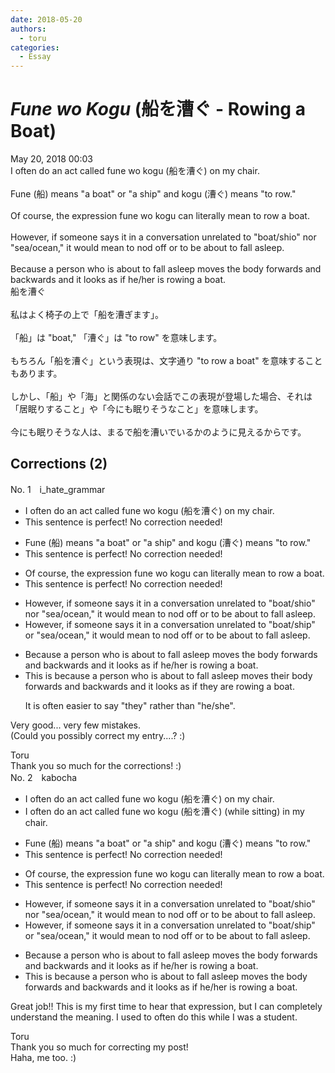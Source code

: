 ```yaml
---
date: 2018-05-20
authors:
  - toru
categories:
  - Essay
---
```


<h1 id="subject_show"><strong><em>Fune wo Kogu</strong></em> (船を漕ぐ - Rowing a Boat)</h1>
<div class="date">May 20, 2018 00:03</div>
<div id="post"><div id="body_show_ori">
I often do an act called fune wo kogu (船を漕ぐ) on my  chair.<br/><br/>Fune (船) means "a boat" or "a ship" and kogu (漕ぐ) means "to row."<br/><br/>Of course, the expression fune wo kogu can literally mean to row a boat.<br/><br/>However, if someone says it in a conversation unrelated to "boat/shio" nor "sea/ocean," it would mean to nod off or to be about to fall asleep.<br/><br/>Because a person who is about to fall asleep moves the body forwards and backwards and it looks as if he/her is rowing a boat.
</div></div>

<!-- more -->

<div id="post_ja"><div id="body_show_mo">
船を漕ぐ<br/><br/>私はよく椅子の上で「船を漕ぎます」。<br/><br/>「船」は "boat," 「漕ぐ」は "to row" を意味します。<br/><br/>もちろん「船を漕ぐ」という表現は、文字通り "to row a boat" を意味することもあります。<br/><br/>しかし、「船」や「海」と関係のない会話でこの表現が登場した場合、それは「居眠りすること」や「今にも眠りそうなこと」を意味します。<br/><br/>今にも眠りそうな人は、まるで船を漕いでいるかのように見えるからです。
</div></div>

## Corrections (2)
<div id="block"><div class="first_name"> No. 1　<span class="just_name">i_hate_grammar</span></div><div id="block2">
<ul class="correction_field">
<li class="incorrect">I often do an act called fune wo kogu (船を漕ぐ) on my  chair.</li>
<li class="corrected perfect">This sentence is perfect! No correction needed!</li>
</ul>
<ul class="correction_field">
<li class="incorrect">Fune (船) means "a boat" or "a ship" and kogu (漕ぐ) means "to row."</li>
<li class="corrected perfect">This sentence is perfect! No correction needed!</li>
</ul>
<ul class="correction_field">
<li class="incorrect">Of course, the expression fune wo kogu can literally mean to row a boat.</li>
<li class="corrected perfect">This sentence is perfect! No correction needed!</li>
</ul>
<ul class="correction_field">
<li class="incorrect">However, if someone says it in a conversation unrelated to "boat/shio" nor "sea/ocean," it would mean to nod off or to be about to fall asleep.</li>
<li class="corrected correct">
However, if someone says it in a conversation unrelated to "boat/ship" or "sea/ocean," it would mean to nod off or to be about to fall asleep.
</li>
</ul>
<ul class="correction_field">
<li class="incorrect">Because a person who is about to fall asleep moves the body forwards and backwards and it looks as if he/her is rowing a boat.</li>
<li class="corrected correct">
<span class="f_bold">This is</span> because a person who is about to fall asleep moves <span class="f_bold">their</span> body forwards and backwards and it looks as if <span class="f_bold">they are</span> rowing a boat.
<p class="correction_comment">It is often easier to say "they" rather than "he/she".</p>
</li>
</ul>
<p class="comment_small">
 Very good... very few mistakes.
 <br/>
 (Could you possibly correct my entry....?   :)
</p>

</div><div class="name"><span class="just_name">Toru</span><br>
Thank you so much for the corrections! :)
</div>
</div>
<div id="block"><div class="first_name"> No. 2　<span class="just_name">kabocha</span></div><div id="block2">
<ul class="correction_field">
<li class="incorrect">I often do an act called fune wo kogu (船を漕ぐ) on my  chair.</li>
<li class="corrected correct">
I often do an act called fune wo kogu (船を漕ぐ) <span class="f_blue">(while sitting)</span> <span class="f_blue">in</span> my chair.
</li>
</ul>
<ul class="correction_field">
<li class="incorrect">Fune (船) means "a boat" or "a ship" and kogu (漕ぐ) means "to row."</li>
<li class="corrected perfect">This sentence is perfect! No correction needed!</li>
</ul>
<ul class="correction_field">
<li class="incorrect">Of course, the expression fune wo kogu can literally mean to row a boat.</li>
<li class="corrected perfect">This sentence is perfect! No correction needed!</li>
</ul>
<ul class="correction_field">
<li class="incorrect">However, if someone says it in a conversation unrelated to "boat/shio" nor "sea/ocean," it would mean to nod off or to be about to fall asleep.</li>
<li class="corrected correct">
However, if someone says it in a conversation unrelated to "boat/shi<span class="f_blue">p</span>" <span class="f_blue">or</span> "sea/ocean," it would mean to nod off or to be about to fall asleep.
</li>
</ul>
<ul class="correction_field">
<li class="incorrect">Because a person who is about to fall asleep moves the body forwards and backwards and it looks as if he/her is rowing a boat.</li>
<li class="corrected correct">
<span class="f_blue">This is </span>because a person who is about to fall asleep moves the body forwards and backwards and it looks as if he/her is rowing a boat.
</li>
</ul>
<p class="comment_small">
 Great job!! This is my first time to hear that expression, but I can completely understand the meaning. I used to often do this while I was a student.
</p>

</div><div class="name"><span class="just_name">Toru</span><br>
Thank you so much for correcting my post!<br/>Haha, me too. :)
</div>
</div>
